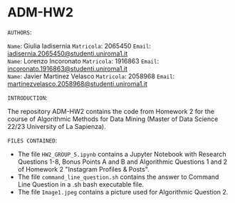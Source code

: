 # ADM-HW2
`AUTHORS`:

`Name`: Giulia Iadisernia `Matricola`: 2065450 `Email`: iadisernia.2065450@studenti.uniroma1.it <br>
`Name`: Lorenzo Incoronato `Matricola`: 1916863 `Email`: incoronato.1916863@studenti.uniroma1.it <br>
`Name`: Javier Martinez Velasco `Matricola`: 2058968 `Email`: martinezvelasco.2058968@studenti.uniroma1.it <br>

`INTRODUCTION`:

The repository ADM-HW2 contains the code from Homework 2 for the course of Algorithmic Methods for Data Mining (Master of Data Science 22/23 University of La Sapienza).

`FILES CONTAINED`:

* The file `HW2_GROUP_5.ipynb` contains a Jupyter Notebook with Research Questions 1-8, Bonus Points A and B and Algorithmic Questions 1 and 2 of Homework 2 "Instagram Profiles & Posts".
* The file `command_line_question.sh` contains the answer to Command Line Question in a .sh bash executable file.
* The file `Image1.jpeg` contains a picture used for Algorithmic Question 2.
